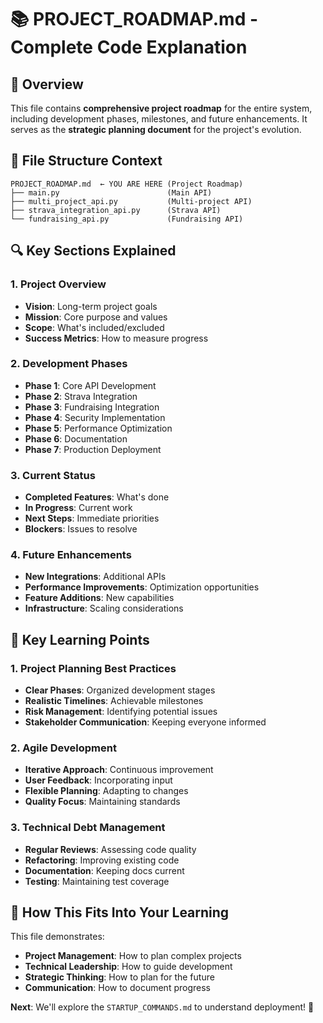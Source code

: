 # 📚 PROJECT_ROADMAP.md - Complete Code Explanation

## 🎯 **Overview**

This file contains **comprehensive project roadmap** for the entire system, including development phases, milestones, and future enhancements. It serves as the **strategic planning document** for the project's evolution.

## 📁 **File Structure Context**

```
PROJECT_ROADMAP.md  ← YOU ARE HERE (Project Roadmap)
├── main.py                        (Main API)
├── multi_project_api.py           (Multi-project API)
├── strava_integration_api.py      (Strava API)
└── fundraising_api.py             (Fundraising API)
```

## 🔍 **Key Sections Explained**

### **1. Project Overview**
- **Vision**: Long-term project goals
- **Mission**: Core purpose and values
- **Scope**: What's included/excluded
- **Success Metrics**: How to measure progress

### **2. Development Phases**
- **Phase 1**: Core API Development
- **Phase 2**: Strava Integration
- **Phase 3**: Fundraising Integration
- **Phase 4**: Security Implementation
- **Phase 5**: Performance Optimization
- **Phase 6**: Documentation
- **Phase 7**: Production Deployment

### **3. Current Status**
- **Completed Features**: What's done
- **In Progress**: Current work
- **Next Steps**: Immediate priorities
- **Blockers**: Issues to resolve

### **4. Future Enhancements**
- **New Integrations**: Additional APIs
- **Performance Improvements**: Optimization opportunities
- **Feature Additions**: New capabilities
- **Infrastructure**: Scaling considerations

## 🎯 **Key Learning Points**

### **1. Project Planning Best Practices**
- **Clear Phases**: Organized development stages
- **Realistic Timelines**: Achievable milestones
- **Risk Management**: Identifying potential issues
- **Stakeholder Communication**: Keeping everyone informed

### **2. Agile Development**
- **Iterative Approach**: Continuous improvement
- **User Feedback**: Incorporating input
- **Flexible Planning**: Adapting to changes
- **Quality Focus**: Maintaining standards

### **3. Technical Debt Management**
- **Regular Reviews**: Assessing code quality
- **Refactoring**: Improving existing code
- **Documentation**: Keeping docs current
- **Testing**: Maintaining test coverage

## 🚀 **How This Fits Into Your Learning**

This file demonstrates:
- **Project Management**: How to plan complex projects
- **Technical Leadership**: How to guide development
- **Strategic Thinking**: How to plan for the future
- **Communication**: How to document progress

**Next**: We'll explore the `STARTUP_COMMANDS.md` to understand deployment! 🎉
